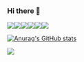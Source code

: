 ### Hi there 👋

<div style="display: flex;">
<img src="https://img.shields.io/badge/HTML-E34F26?style=for-the-badge&logo=HTML5&logoColor=fff"/>
<img src="https://img.shields.io/badge/CSS-1572B6?style=for-the-badge&logo=CSS3&logoColor=fff"/>
<img src="https://img.shields.io/badge/SASS-CC6699?style=for-the-badge&logo=SASS&logoColor=fff"/>
<img src="https://img.shields.io/badge/BEM-FF8C00?style=for-the-badge&logo=BEM&logoColor=fff"/>
<img src="https://img.shields.io/badge/VS CODE-007ACC?style=for-the-badge&logo=Visual Studio Code&logoColor=fff"/>
<img src="https://img.shields.io/badge/GitHub-181717?style=for-the-badge&logo=GitHub&logoColor=fff"/>
</div>

[![Anurag's GitHub stats](https://github-readme-stats.vercel.app/api?VovaKyrylenko=anuraghazra)](https://github.com/anuraghazra/github-readme-stats)

![](https://komarev.com/ghpvc/?username=VovaKyrylenko)

<!--
**VovaKyrylenko/VovaKyrylenko** is a ✨ _special_ ✨ repository because its `README.md` (this file) appears on your GitHub profile.

Here are some ideas to get you started:

- 🔭 I’m currently working on ...
- 🌱 I’m currently learning ...
- 👯 I’m looking to collaborate on ...
- 🤔 I’m looking for help with ...
- 💬 Ask me about ...
- 📫 How to reach me: ...
- 😄 Pronouns: ...
- ⚡ Fun fact: ...
-->

